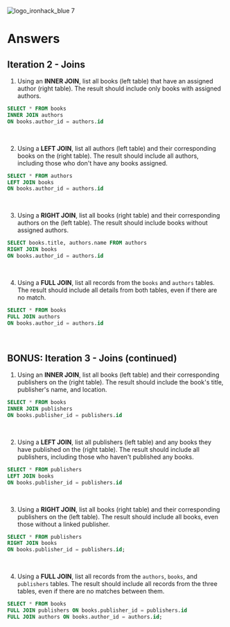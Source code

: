 ![logo_ironhack_blue 7](https://user-images.githubusercontent.com/23629340/40541063-a07a0a8a-601a-11e8-91b5-2f13e4e6b441.png)

# Answers

## Iteration 2 - Joins

1. Using an **INNER JOIN**, list all books (left table) that have an assigned author (right table). The result should include only books with assigned authors.

```sql
SELECT * FROM books
INNER JOIN authors
ON books.author_id = authors.id
```

<br>

2. Using a **LEFT JOIN**, list all authors (left table) and their corresponding books on the (right table). The result should include all authors, including those who don't have any books assigned.

```sql
SELECT * FROM authors
LEFT JOIN books
ON books.author_id = authors.id
```

<br>

3. Using a **RIGHT JOIN**, list all books (right table) and their corresponding authors on the (left table). The result should include books without assigned authors.

```sql
SELECT books.title, authors.name FROM authors
RIGHT JOIN books
ON books.author_id = authors.id
```

<br>

4. Using a **FULL JOIN**, list all records from the `books` and `authors` tables. The result should include all details from both tables, even if there are no match.

```sql
SELECT * FROM books
FULL JOIN authors
ON books.author_id = authors.id
```

<br>

## BONUS: Iteration 3 - Joins (continued)

1. Using an **INNER JOIN**, list all books (left table) and their corresponding publishers on the (right table). The result should include the book's title, publisher's name, and location.

```sql
SELECT * FROM books
INNER JOIN publishers
ON books.publisher_id = publishers.id
```

<br>

2. Using a **LEFT JOIN**, list all publishers (left table) and any books they have published on the (right table). The result should include all publishers, including those who haven't published any books.

```sql
SELECT * FROM publishers
LEFT JOIN books
ON books.publisher_id = publishers.id
```

<br>

3. Using a **RIGHT JOIN**, list all books (right table) and their corresponding publishers on the (left table). The result should include all books, even those without a linked publisher.

```sql
SELECT * FROM publishers
RIGHT JOIN books
ON books.publisher_id = publishers.id;
```

<br>

4. Using a **FULL JOIN**, list all records from the `authors`, `books`, and `publishers` tables. The result should include all records from the three tables, even if there are no matches between them.

```sql
SELECT * FROM books
FULL JOIN publishers ON books.publisher_id = publishers.id
FULL JOIN authors ON books.author_id = authors.id;
```

<br>
